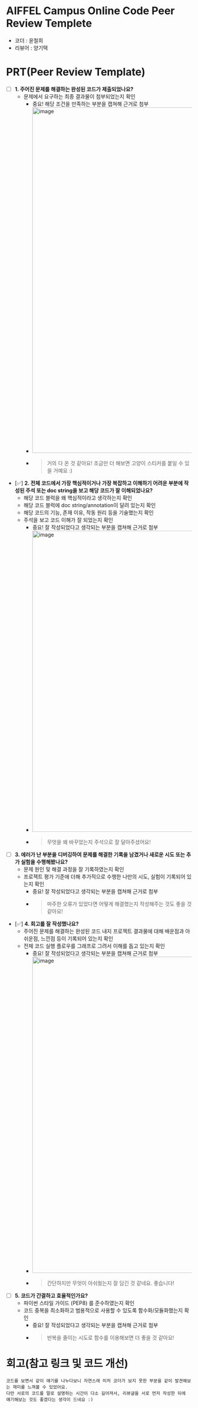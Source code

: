# AIFFEL Campus Online Code Peer Review Templete
- 코더 : 윤철희
- 리뷰어 : 양기택


# PRT(Peer Review Template)
- [ ]  **1. 주어진 문제를 해결하는 완성된 코드가 제출되었나요?**
    - 문제에서 요구하는 최종 결과물이 첨부되었는지 확인
        - 중요! 해당 조건을 만족하는 부분을 캡쳐해 근거로 첨부
        - <img width="938" alt="image" src="https://github.com/user-attachments/assets/14fa4781-e360-469d-9cd6-0434c97ab476">
        - > 거의 다 온 것 같아요! 조금만 더 해보면 고양이 스티커를 붙일 수 있을 거예요 :)

    
- [✅]  **2. 전체 코드에서 가장 핵심적이거나 가장 복잡하고 이해하기 어려운 부분에 작성된 
주석 또는 doc string을 보고 해당 코드가 잘 이해되었나요?**
    - 해당 코드 블럭을 왜 핵심적이라고 생각하는지 확인
    - 해당 코드 블럭에 doc string/annotation이 달려 있는지 확인
    - 해당 코드의 기능, 존재 이유, 작동 원리 등을 기술했는지 확인
    - 주석을 보고 코드 이해가 잘 되었는지 확인
        - 중요! 잘 작성되었다고 생각되는 부분을 캡쳐해 근거로 첨부
        - <img width="817" alt="image" src="https://github.com/user-attachments/assets/60e7aed5-2e2e-4ea7-ac74-562973384873">
        - > 무엇을 왜 바꾸었는지 주석으로 잘 달아주셨어요!
        
- [ ]  **3. 에러가 난 부분을 디버깅하여 문제를 해결한 기록을 남겼거나
새로운 시도 또는 추가 실험을 수행해봤나요?**
    - 문제 원인 및 해결 과정을 잘 기록하였는지 확인
    - 프로젝트 평가 기준에 더해 추가적으로 수행한 나만의 시도, 
    실험이 기록되어 있는지 확인
        - 중요! 잘 작성되었다고 생각되는 부분을 캡쳐해 근거로 첨부
        - > 마주한 오류가 있었다면 어떻게 해결했는지 작성해주는 것도 좋을 것 같아요!
        
- [✅]  **4. 회고를 잘 작성했나요?**
    - 주어진 문제를 해결하는 완성된 코드 내지 프로젝트 결과물에 대해
    배운점과 아쉬운점, 느낀점 등이 기록되어 있는지 확인
    - 전체 코드 실행 플로우를 그래프로 그려서 이해를 돕고 있는지 확인
        - 중요! 잘 작성되었다고 생각되는 부분을 캡쳐해 근거로 첨부
        - <img width="858" alt="image" src="https://github.com/user-attachments/assets/01646d69-6574-4ade-a90f-9b898a10c353">
        - > 간단하지만 무엇이 아쉬웠는지 잘 담긴 것 같네요. 좋습니다!

        
- [ ]  **5. 코드가 간결하고 효율적인가요?**
    - 파이썬 스타일 가이드 (PEP8) 를 준수하였는지 확인
    - 코드 중복을 최소화하고 범용적으로 사용할 수 있도록 함수화/모듈화했는지 확인
        - 중요! 잘 작성되었다고 생각되는 부분을 캡쳐해 근거로 첨부
        - > 반복을 줄이는 시도로 함수를 이용해보면 더 좋을 것 같아요!

# 회고(참고 링크 및 코드 개선)
```
코드를 보면서 같이 얘기를 나누다보니 자연스레 미처 코더가 보지 못한 부분을 같이 발견해보는 재미를 느껴볼 수 있었어요.  
다만 서로의 코드를 말로 설명하는 시간이 다소 길어져서, 리뷰글을 서로 먼저 작성한 뒤에 얘기해보는 것도 좋겠다는 생각이 드네요 :)
```

